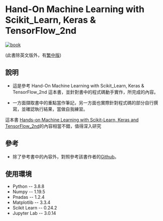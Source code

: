 # Hand-On Machine Learning with Scikit_Learn, Keras & TensorFlow_2nd

[![book](https://learning.oreilly.com/library/cover/9781492032632/250w/)](https://www.oreilly.com/library/view/hands-on-machine-learning/9781492032632/)

(此書除英文版外，有[繁中版](http://books.gotop.com.tw/v_A590))

## 說明
- 這是參考 Hand-On Machine Learning with Scikit_Learn, Keras & TensorFlow_2nd 這本書，並針對書中的程式碼動手實作，所完成的內容。

- 一方面擷取書中的重點當作筆記，另一方面也實際針對程式碼的部分自行撰寫，並確認執行結果，當做自我練習。


這本書
[Hands-on Machine Learning with Scikit-Learn, Keras and TensorFlow_2nd](https://www.oreilly.com/library/view/hands-on-machine-learning/9781492032632/)的內容相當不錯，值得深入研究


## 參考
- 除了參考書中的內容外，對照參考該書作者的[Github](https://github.com/ageron/handson-ml2)。


## 使用環境
- Python -- 3.8.8
- Numpy -- 1.19.5
- Pnadas -- 1.2.4
- Matplotlib -- 3.3.4
- Scikit Learn -- 0.24.2
- Jupyter Lab -- 3.0.14





